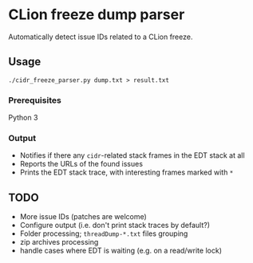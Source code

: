 # CLion freeze dump parser

Automatically detect issue IDs related to a CLion freeze.

## Usage

```
./cidr_freeze_parser.py dump.txt > result.txt
```

### Prerequisites

Python 3


### Output

- Notifies if there any `cidr`-related stack frames in the EDT stack at all
- Reports the URLs of the found issues
- Prints the EDT stack trace, with interesting frames marked with `*`

## TODO

- More issue IDs (patches are welcome)
- Configure output (i.e. don't print stack traces by default?)
- Folder processing; `threadDump-*.txt` files grouping
- zip archives processing
- handle cases where EDT is waiting (e.g. on a read/write lock)